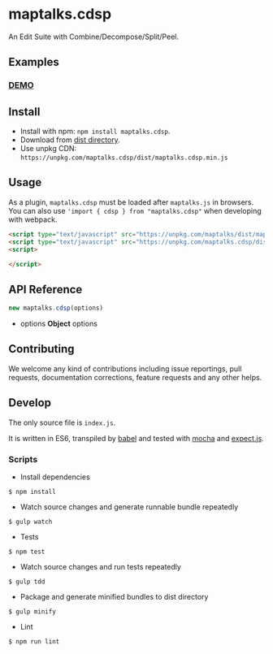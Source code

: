# maptalks.cdsp

An Edit Suite with Combine/Decompose/Split/Peel.

## Examples

### [DEMO](https://cxiaof.github.io/maptalks.cdsp/demo/index.html)

## Install

-   Install with npm: `npm install maptalks.cdsp`.
-   Download from [dist directory](https://github.com/cXiaof/maptalks.cdsp/tree/master/dist).
-   Use unpkg CDN: `https://unpkg.com/maptalks.cdsp/dist/maptalks.cdsp.min.js`

## Usage

As a plugin, `maptalks.cdsp` must be loaded after `maptalks.js` in browsers. You can also use `'import { cdsp } from "maptalks.cdsp"` when developing with webpack.

```html
<script type="text/javascript" src="https://unpkg.com/maptalks/dist/maptalks.min.js"></script>
<script type="text/javascript" src="https://unpkg.com/maptalks.cdsp/dist/maptalks.cdsp.min.js"></script>
<script>

</script>
```

## API Reference

```javascript
new maptalks.cdsp(options)
```

-   options **Object** options

## Contributing

We welcome any kind of contributions including issue reportings, pull requests, documentation corrections, feature requests and any other helps.

## Develop

The only source file is `index.js`.

It is written in ES6, transpiled by [babel](https://babeljs.io/) and tested with [mocha](https://mochajs.org) and [expect.js](https://github.com/Automattic/expect.js).

### Scripts

-   Install dependencies

```shell
$ npm install
```

-   Watch source changes and generate runnable bundle repeatedly

```shell
$ gulp watch
```

-   Tests

```shell
$ npm test
```

-   Watch source changes and run tests repeatedly

```shell
$ gulp tdd
```

-   Package and generate minified bundles to dist directory

```shell
$ gulp minify
```

-   Lint

```shell
$ npm run lint
```
